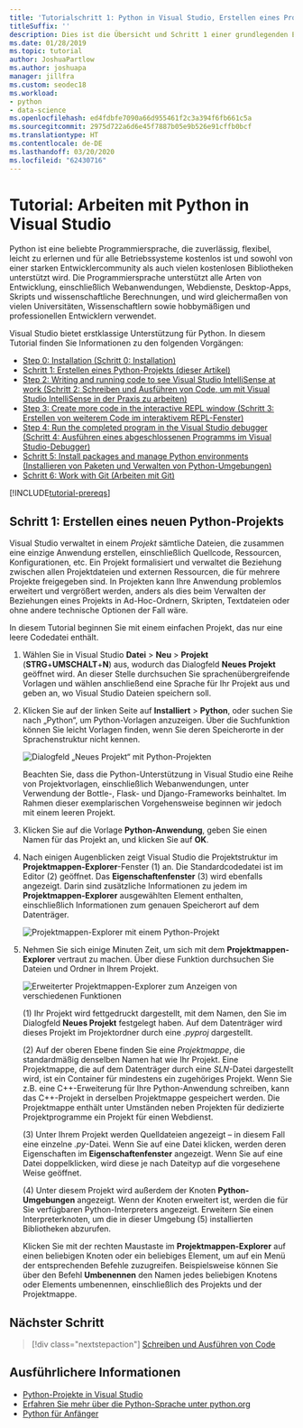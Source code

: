 ```yaml
---
title: 'Tutorialschritt 1: Python in Visual Studio, Erstellen eines Projekts'
titleSuffix: ''
description: Dies ist die Übersicht und Schritt 1 einer grundlegenden Einführung in Python-Funktionen in Visual Studio, einschließlich Voraussetzungen und das Erstellen eines neuen Python-Projekts.
ms.date: 01/28/2019
ms.topic: tutorial
author: JoshuaPartlow
ms.author: joshuapa
manager: jillfra
ms.custom: seodec18
ms.workload:
- python
- data-science
ms.openlocfilehash: ed4fdbfe7090a66d955461f2c3a394f6fb661c5a
ms.sourcegitcommit: 2975d722a6d6e45f7887b05e9b526e91cffb0bcf
ms.translationtype: HT
ms.contentlocale: de-DE
ms.lasthandoff: 03/20/2020
ms.locfileid: "62430716"
---
```

# <a name="tutorial-work-with-python-in-visual-studio"></a>Tutorial: Arbeiten mit Python in Visual Studio

Python ist eine beliebte Programmiersprache, die zuverlässig, flexibel, leicht zu erlernen und für alle Betriebssysteme kostenlos ist und sowohl von einer starken Entwicklercommunity als auch vielen kostenlosen Bibliotheken unterstützt wird. Die Programmiersprache unterstützt alle Arten von Entwicklung, einschließlich Webanwendungen, Webdienste, Desktop-Apps, Skripts und wissenschaftliche Berechnungen, und wird gleichermaßen von vielen Universitäten, Wissenschaftlern sowie hobbymäßigen und professionellen Entwicklern verwendet.

Visual Studio bietet erstklassige Unterstützung für Python. In diesem Tutorial finden Sie Informationen zu den folgenden Vorgängen:

- [Step 0: Installation (Schritt 0: Installation)](tutorial-working-with-python-in-visual-studio-step-00-installation.md)
- [Schritt 1: Erstellen eines Python-Projekts (dieser Artikel)](#step-1-create-a-new-python-project)
- [Step 2: Writing and running code to see Visual Studio IntelliSense at work (Schritt 2: Schreiben und Ausführen von Code, um mit Visual Studio IntelliSense in der Praxis zu arbeiten)](tutorial-working-with-python-in-visual-studio-step-02-writing-code.md)
- [Step 3: Create more code in the interactive REPL window (Schritt 3: Erstellen von weiterem Code im interaktivem REPL-Fenster)](tutorial-working-with-python-in-visual-studio-step-03-interactive-repl.md)
- [Step 4: Run the completed program in the Visual Studio debugger (Schritt 4: Ausführen eines abgeschlossenen Programms im Visual Studio-Debugger)](tutorial-working-with-python-in-visual-studio-step-04-debugging.md)
- [Schritt 5: Install packages and manage Python environments (Installieren von Paketen und Verwalten von Python-Umgebungen)](tutorial-working-with-python-in-visual-studio-step-05-installing-packages.md)
- [Schritt 6: Work with Git (Arbeiten mit Git)](tutorial-working-with-python-in-visual-studio-step-06-working-with-git.md)

[!INCLUDE[tutorial-prereqs](includes/tutorial-prereqs.md)]

## <a name="step-1-create-a-new-python-project"></a>Schritt 1: Erstellen eines neuen Python-Projekts

Visual Studio verwaltet in einem *Projekt* sämtliche Dateien, die zusammen eine einzige Anwendung erstellen, einschließlich Quellcode, Ressourcen, Konfigurationen, etc. Ein Projekt formalisiert und verwaltet die Beziehung zwischen allen Projektdateien und externen Ressourcen, die für mehrere Projekte freigegeben sind. In Projekten kann Ihre Anwendung problemlos erweitert und vergrößert werden, anders als dies beim Verwalten der Beziehungen eines Projekts in Ad-Hoc-Ordnern, Skripten, Textdateien oder ohne andere technische Optionen der Fall wäre.

In diesem Tutorial beginnen Sie mit einem einfachen Projekt, das nur eine leere Codedatei enthält.

1. Wählen Sie in Visual Studio **Datei** > **Neu** > **Projekt** (**STRG**+**UMSCHALT**+**N**) aus, wodurch das Dialogfeld **Neues Projekt** geöffnet wird. An dieser Stelle durchsuchen Sie sprachenübergreifende Vorlagen und wählen anschließend eine Sprache für Ihr Projekt aus und geben an, wo Visual Studio Dateien speichern soll.

1. Klicken Sie auf der linken Seite auf **Installiert** > **Python**, oder suchen Sie nach „Python“, um Python-Vorlagen anzuzeigen. Über die Suchfunktion können Sie leicht Vorlagen finden, wenn Sie deren Speicherorte in der Sprachenstruktur nicht kennen.

    ![Dialogfeld „Neues Projekt“ mit Python-Projekten](media/vs-getting-started-python-01-new-project.png)

    Beachten Sie, dass die Python-Unterstützung in Visual Studio eine Reihe von Projektvorlagen, einschließlich Webanwendungen, unter Verwendung der Bottle-, Flask- und Django-Frameworks beinhaltet. Im Rahmen dieser exemplarischen Vorgehensweise beginnen wir jedoch mit einem leeren Projekt.

1. Klicken Sie auf die Vorlage **Python-Anwendung**, geben Sie einen Namen für das Projekt an, und klicken Sie auf **OK**.

1. Nach einigen Augenblicken zeigt Visual Studio die Projektstruktur im **Projektmappen-Explorer**-Fenster (1) an. Die Standardcodedatei ist im Editor (2) geöffnet. Das **Eigenschaftenfenster** (3) wird ebenfalls angezeigt. Darin sind zusätzliche Informationen zu jedem im **Projektmappen-Explorer** ausgewählten Element enthalten, einschließlich Informationen zum genauen Speicherort auf dem Datenträger.

    ![Projektmappen-Explorer mit einem Python-Projekt](media/vs-getting-started-python-02-windows.png)

1. Nehmen Sie sich einige Minuten Zeit, um sich mit dem **Projektmappen-Explorer** vertraut zu machen. Über diese Funktion durchsuchen Sie Dateien und Ordner in Ihrem Projekt.

    ![Erweiterter Projektmappen-Explorer zum Anzeigen von verschiedenen Funktionen](media/vs-getting-started-python-03-solution-explorer.png)

    (1) Ihr Projekt wird fettgedruckt dargestellt, mit dem Namen, den Sie im Dialogfeld **Neues Projekt** festgelegt haben. Auf dem Datenträger wird dieses Projekt im Projektordner durch eine *.pyproj* dargestellt.

    (2) Auf der oberen Ebene finden Sie eine *Projektmappe*, die standardmäßig denselben Namen hat wie Ihr Projekt. Eine Projektmappe, die auf dem Datenträger durch eine *SLN*-Datei dargestellt wird, ist ein Container für mindestens ein zugehöriges Projekt. Wenn Sie z.B. eine C++-Erweiterung für Ihre Python-Anwendung schreiben, kann das C++-Projekt in derselben Projektmappe gespeichert werden. Die Projektmappe enthält unter Umständen neben Projekten für dedizierte Projektprogramme ein Projekt für einen Webdienst.

    (3) Unter Ihrem Projekt werden Quelldateien angezeigt – in diesem Fall eine einzelne *.py*-Datei. Wenn Sie auf eine Datei klicken, werden deren Eigenschaften im **Eigenschaftenfenster** angezeigt. Wenn Sie auf eine Datei doppelklicken, wird diese je nach Dateityp auf die vorgesehene Weise geöffnet.

    (4) Unter diesem Projekt wird außerdem der Knoten **Python-Umgebungen** angezeigt. Wenn der Knoten erweitert ist, werden die für Sie verfügbaren Python-Interpreters angezeigt. Erweitern Sie einen Interpreterknoten, um die in dieser Umgebung (5) installierten Bibliotheken abzurufen.

    Klicken Sie mit der rechten Maustaste im **Projektmappen-Explorer** auf einen beliebigen Knoten oder ein beliebiges Element, um auf ein Menü der entsprechenden Befehle zuzugreifen. Beispielsweise können Sie über den Befehl **Umbenennen** den Namen jedes beliebigen Knotens oder Elements umbenennen, einschließlich des Projekts und der Projektmappe.

## <a name="next-step"></a>Nächster Schritt

> [!div class="nextstepaction"]
> [Schreiben und Ausführen von Code](tutorial-working-with-python-in-visual-studio-step-02-writing-code.md)

## <a name="go-deeper"></a>Ausführlichere Informationen

- [Python-Projekte in Visual Studio](managing-python-projects-in-visual-studio.md)
- [Erfahren Sie mehr über die Python-Sprache unter python.org](https://www.python.org)
- [Python für Anfänger](https://www.python.org/about/gettingstarted/)
